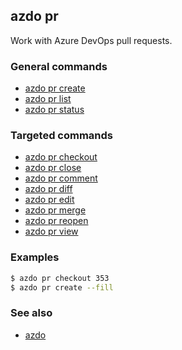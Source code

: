 ## azdo pr
Work with Azure DevOps pull requests.
### General commands
* [azdo pr create](./azdo_pr_create.md)
* [azdo pr list](./azdo_pr_list.md)
* [azdo pr status](./azdo_pr_status.md)

### Targeted commands
* [azdo pr checkout](./azdo_pr_checkout.md)
* [azdo pr close](./azdo_pr_close.md)
* [azdo pr comment](./azdo_pr_comment.md)
* [azdo pr diff](./azdo_pr_diff.md)
* [azdo pr edit](./azdo_pr_edit.md)
* [azdo pr merge](./azdo_pr_merge.md)
* [azdo pr reopen](./azdo_pr_reopen.md)
* [azdo pr view](./azdo_pr_view.md)

### Examples

```bash
$ azdo pr checkout 353
$ azdo pr create --fill
```

### See also

* [azdo](./azdo.md)
